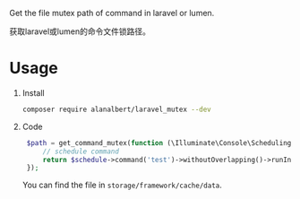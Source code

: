 Get the file mutex path of command in laravel or lumen.

获取laravel或lumen的命令文件锁路径。

# Usage

1. Install
   ```sh
   composer require alanalbert/laravel_mutex --dev
   ```
2. Code
   ```php
    $path = get_command_mutex(function (\Illuminate\Console\Scheduling\Schedule $schedule) {
        // schedule command
        return $schedule->command('test')->withoutOverlapping()->runInBackground();
    });
   ```
   You can find the file in `storage/framework/cache/data`.
